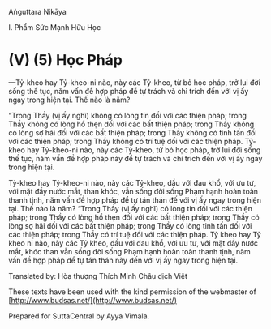 Aṅguttara Nikāya

I. Phẩm Sức Mạnh Hữu Học

# (V) (5) Học Pháp

—Tỷ-kheo hay Tỷ-kheo-ni nào, này các Tỷ-kheo, từ bỏ học pháp, trở lui đời sống thế tục, năm vấn đề hợp pháp để tự trách và chỉ trích đến với vị ấy ngay trong hiện tại. Thế nào là năm?

“Trong Thầy (vị ấy nghĩ) không có lòng tín đối với các thiện pháp; trong Thầy không có lòng hổ thẹn đối với các bất thiện pháp; trong Thầy không có lòng sợ hãi đối với các bất thiện pháp; trong Thầy không có tinh tấn đối với các thiện pháp; trong Thầy không có trí tuệ đối với các thiện pháp. Tỷ-kheo hay Tỷ-kheo-ni nào, này các Tỷ-kheo, từ bỏ học pháp, trở lui đời sống thế tục, năm vấn đề hợp pháp này để tự trách và chỉ trích đến với vị ấy ngay trong hiện tại.

Tỷ-kheo hay Tỷ-kheo-ni nào, này các Tỷ-kheo, dầu với đau khổ, với ưu tư, với mặt đầy nước mắt, than khóc, vẫn sống đời sống Phạm hạnh hoàn toàn thanh tịnh, năm vấn đề hợp pháp để tự tán thán đế với vị ấy ngay trong hiện tại. Thế nào là năm? “Trong Thầy (vị ấy nghĩ) có lòng tin đối với các thiện pháp; trong Thầy có lòng hổ thẹn đối với các bất thiện pháp; trong Thầy có lòng sợ hãi đối với các bất thiện pháp; trong Thầy có lòng tinh tấn đối với các thiện pháp; trong Thầy có trí tuệ đối với các thiện pháp. Tỷ kheo hay Tỷ kheo ni nào, này các Tỷ kheo, dầu với đau khổ, với ưu tư, với mặt đầy nước mắt, khóc than vẫn sống đời sống Phạm hạnh hoàn toàn thanh tịnh, năm vấn đề hợp pháp để tự tán thán này đến với vị ấy ngay trong hiện tại.

Translated by: Hòa thượng Thích Minh Châu dịch Việt

These texts have been used with the kind permission of the webmaster of [http://www.budsas.net/](http://www.budsas.net/)

Prepared for SuttaCentral by Ayya Vimala.